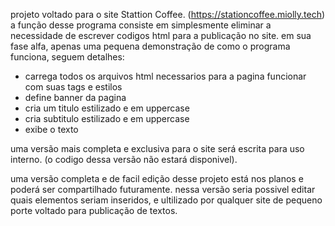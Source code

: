 projeto voltado para o site Stattion Coffee. (https://stationcoffee.miolly.tech)
a função desse programa consiste em simplesmente eliminar a necessidade de escrever codigos html para a publicação no site.
em sua fase alfa, apenas uma pequena demonstração de como o programa funciona, seguem detalhes:

- carrega todos os arquivos html necessarios para a pagina funcionar com suas tags e estilos
- define banner da pagina
- cria um titulo estilizado e em uppercase
- cria subtitulo estilizado e em uppercase
- exibe o texto

uma versão mais completa e exclusiva para o site será escrita para uso interno. (o codigo dessa versão não estará disponivel).

uma versão completa e de facil edição desse projeto está nos planos e poderá ser compartilhado futuramente.
nessa versão seria possivel editar quais elementos seriam inseridos, e ultilizado por qualquer site de pequeno porte voltado para publicação de textos.
